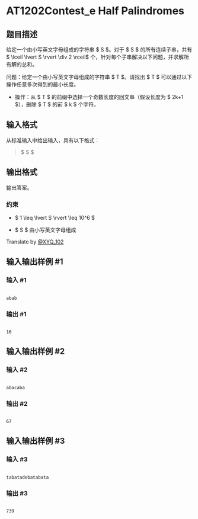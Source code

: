# AT1202Contest_e Half Palindromes

## 题目描述

给定一个由小写英文字母组成的字符串 $ S $。对于 $ S $ 的所有连续子串，共有 $ \lceil \lvert S \rvert \div 2 \rceil$ 个，针对每个子串解决以下问题，并求解所有解的总和。

问题：给定一个由小写英文字母组成的字符串 $ T $。请找出 $ T $ 可以通过以下操作任意多次得到的最小长度。
- 操作：从 $ T $ 的前缀中选择一个奇数长度的回文串（假设长度为 $ 2k+1 $），删除 $ T $ 的前 $ k $ 个字符。

## 输入格式

从标准输入中给出输入，具有以下格式：
> $ S $

## 输出格式

输出答案。
### 约束
- $ 1 \leq \lvert S \rvert \leq 10^6 $
- $ S $ 由小写英文字母组成

Translate by [@XYQ_102](https://www.luogu.com.cn/user/712337)

## 输入输出样例 #1

### 输入 #1

```
abab
```

### 输出 #1

```
16
```

## 输入输出样例 #2

### 输入 #2

```
abacaba
```

### 输出 #2

```
67
```

## 输入输出样例 #3

### 输入 #3

```
tabatadebatabata
```

### 输出 #3

```
739
```